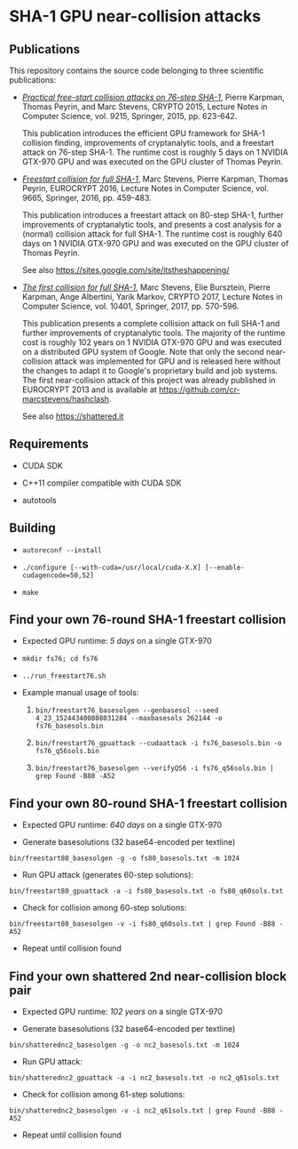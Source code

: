 # SHA-1 GPU near-collision attacks

## Publications

This repository contains the source code belonging to three scientific publications:

- [*Practical free-start collision attacks on 76-step SHA-1*](https://eprint.iacr.org/2015/530), Pierre Karpman, Thomas Peyrin, and Marc Stevens, CRYPTO 2015, Lecture Notes in Computer Science, vol. 9215, Springer, 2015, pp. 623-642.

  This publication introduces the efficient GPU framework for SHA-1 collision finding, improvements of cryptanalytic tools, and a freestart attack on 76-step SHA-1. The runtime cost is roughly 5 days on 1 NVIDIA GTX-970 GPU and was executed on the GPU cluster of Thomas Peyrin.

- [*Freestart collision for full SHA-1*](https://eprint.iacr.org/2015/967), Marc Stevens, Pierre Karpman, Thomas Peyrin, EUROCRYPT 2016, Lecture Notes in Computer Science, vol. 9665, Springer, 2016, pp. 459-483.

  This publication introduces a freestart attack on 80-step SHA-1, further improvements of cryptanalytic tools, and presents a cost analysis for a (normal) collision attack for full SHA-1. The runtime cost is roughly 640 days on 1 NVIDIA GTX-970 GPU and was executed on the GPU cluster of Thomas Peyrin.
  
  See also https://sites.google.com/site/itstheshappening/

- [*The first collision for full SHA-1*](https://eprint.iacr.org/2017/190), Marc Stevens, Elie Bursztein, Pierre Karpman, Ange Albertini, Yarik Markov, CRYPTO 2017, Lecture Notes in Computer Science, vol. 10401, Springer, 2017, pp. 570-596.

  This publication presents a complete collision attack on full SHA-1 and further improvements of cryptanalytic tools. The majority of the runtime cost is roughly 102 years on 1 NVIDIA GTX-970 GPU and was executed on a distributed GPU system of Google. 
  Note that only the second near-collision attack was implemented for GPU and is released here without the changes to adapt it to Google's proprietary build and job systems. 
  The first near-collision attack of this project was already published in EUROCRYPT 2013 and is available at https://github.com/cr-marcstevens/hashclash.

  See also https://shattered.it

## Requirements

 - CUDA SDK

 - C++11 compiler compatible with CUDA SDK

 - autotools

## Building

 - `autoreconf --install`

 - `./configure [--with-cuda=/usr/local/cuda-X.X] [--enable-cudagencode=50,52]`

 - `make`

## Find your own 76-round SHA-1 freestart collision

 - Expected GPU runtime: *5 days* on a single GTX-970

 - `mkdir fs76; cd fs76`

 - `../run_freestart76.sh`

 - Example manual usage of tools:
 
   1. `bin/freestart76_basesolgen --genbasesol --seed 4_23_152443400808031284 --maxbasesols 262144 -o fs76_basesols.bin`
   
   2. `bin/freestart76_gpuattack --cudaattack -i fs76_basesols.bin -o fs76_q56sols.bin`
   
   3. `bin/freestart76_basesolgen --verifyQ56 -i fs76_q56sols.bin | grep Found -B88 -A52`

## Find your own 80-round SHA-1 freestart collision

 - Expected GPU runtime: *640 days* on a single GTX-970

 - Generate basesolutions (32 base64-encoded per textline)

 `bin/freestart80_basesolgen -g -o fs80_basesols.txt -m 1024`

 - Run GPU attack (generates 60-step solutions):

 `bin/freestart80_gpuattack -a -i fs80_basesols.txt -o fs80_q60sols.txt`
 
 - Check for collision among 60-step solutions:
 
 `bin/freestart80_basesolgen -v -i fs80_q60sols.txt | grep Found -B88 -A52`

- Repeat until collision found

## Find your own shattered 2nd near-collision block pair

 - Expected GPU runtime: *102 years* on a single GTX-970

 - Generate basesolutions (32 base64-encoded per textline)

 `bin/shatterednc2_basesolgen -g -o nc2_basesols.txt -m 1024`

 - Run GPU attack:

 `bin/shatterednc2_gpuattack -a -i nc2_basesols.txt -o nc2_q61sols.txt`

 - Check for collision among 61-step solutions:
 
 `bin/shatterednc2_basesolgen -v -i nc2_q61sols.txt | grep Found -B88 -A52`

- Repeat until collision found
